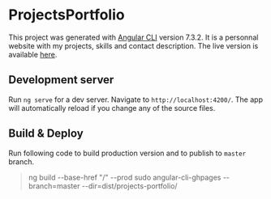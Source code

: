 # ProjectsPortfolio

This project was generated with [Angular CLI](https://github.com/angular/angular-cli) version 7.3.2.
It is a personnal website with my projects, skills and contact description. The live version is available [here](https://banilaste.github.io/).

## Development server

Run `ng serve` for a dev server. Navigate to `http://localhost:4200/`. The app will automatically reload if you change any of the source files.

## Build & Deploy

Run following code to build production version and to publish to `master` branch.

> ng build --base-href "/" --prod
> sudo angular-cli-ghpages --branch=master --dir=dist/projects-portfolio/
